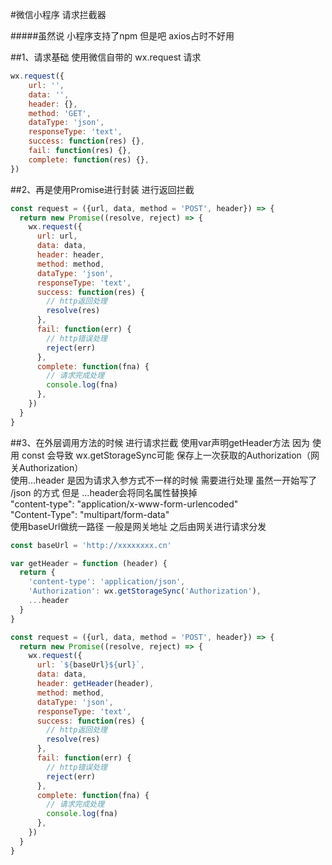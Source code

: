#微信小程序 请求拦截器

#####虽然说 小程序支持了npm 但是吧 axios占时不好用

##1、请求基础 使用微信自带的 wx.request 请求
```js
wx.request({
    url: '',
    data: '',
    header: {},
    method: 'GET',
    dataType: 'json',
    responseType: 'text',
    success: function(res) {},
    fail: function(res) {},
    complete: function(res) {},
})
```

##2、再是使用Promise进行封装 进行返回拦截
```js
const request = ({url, data, method = 'POST', header}) => {
  return new Promise((resolve, reject) => {
    wx.request({
      url: url,
      data: data,
      header: header,
      method: method,
      dataType: 'json',
      responseType: 'text',
      success: function(res) {
        // http返回处理
        resolve(res)
      },
      fail: function(err) {
        // http错误处理
        reject(err)
      },
      complete: function(fna) {
        // 请求完成处理
        console.log(fna)
      },
    })
  }
}
```

##3、在外层调用方法的时候 进行请求拦截
 使用var声明getHeader方法 因为 使用 const 会导致 wx.getStorageSync可能 保存上一次获取的Authorization（网关Authorization）\
 使用...header 是因为请求入参方式不一样的时候 需要进行处理 虽然一开始写了 /json 的方式 但是 ...header会将同名属性替换掉 \
  "content-type": "application/x-www-form-urlencoded" \
  "Content-Type": "multipart/form-data" \
 使用baseUrl做统一路径 一般是网关地址 之后由网关进行请求分发
```js
const baseUrl = 'http://xxxxxxxx.cn'

var getHeader = function (header) {
  return {
    'content-type': 'application/json',
    'Authorization': wx.getStorageSync('Authorization'),
    ...header
  }
}

const request = ({url, data, method = 'POST', header}) => {
  return new Promise((resolve, reject) => {
    wx.request({
      url: `${baseUrl}${url}`,
      data: data,
      header: getHeader(header),
      method: method,
      dataType: 'json',
      responseType: 'text',
      success: function(res) {
        // http返回处理
        resolve(res)
      },
      fail: function(err) {
        // http错误处理
        reject(err)
      },
      complete: function(fna) {
        // 请求完成处理
        console.log(fna)
      },
    })
  }
}

```
